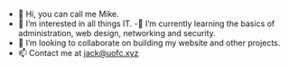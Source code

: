 - 👋 Hi, you can call me Mike.
- 👀 I’m interested in all things IT.
-🌱 I’m currently learning the basics of administration, web design, networking and security.
- 💞️ I’m looking to collaborate on building my website and other projects.
- 📫 Contact me at jack@uofc.xyz

<!---
LouSanus902/LouSanus902 is a ✨ special ✨ repository because its `README.md` (this file) appears on your GitHub profile.
You can click the Preview link to take a look at your changes.
--->
